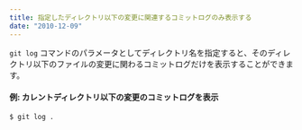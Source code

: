 ```yaml
---
title: 指定したディレクトリ以下の変更に関連するコミットログのみ表示する
date: "2010-12-09"
---
```


`git log` コマンドのパラメータとしてディレクトリ名を指定すると、そのディレクトリ以下のファイルの変更に関わるコミットログだけを表示することができます。

#### 例: カレントディレクトリ以下の変更のコミットログを表示

```
$ git log .
```

